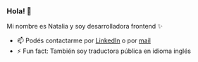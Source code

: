 ### Hola! 👋
Mi nombre es Natalia y soy desarrolladora frontend ✨

- 📫 Podés contactarme por [LinkedIn](https://www.linkedin.com/in/natalia-galvan/) o por [mail](mailto:natalia.a.galvan@gmail.com)
- ⚡ Fun fact: También soy traductora pública en idioma inglés 

<!--
**natigalvan/natigalvan** is a ✨ _special_ ✨ repository because its `README.md` (this file) appears on your GitHub profile.

Here are some ideas to get you started:

- 🔭 I’m currently working on ...
- 🌱 I’m currently learning ...
- 👯 I’m looking to collaborate on ...
- 🤔 I’m looking for help with ...
- 💬 Ask me about ...
- 📫 How to reach me: ...
- 😄 Pronouns: ...
- ⚡ Fun fact: ...
-->

